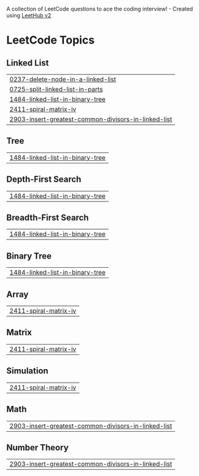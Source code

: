 A collection of LeetCode questions to ace the coding interview! - Created using [LeetHub v2](https://github.com/arunbhardwaj/LeetHub-2.0)
<!---LeetCode Topics Start-->
# LeetCode Topics
## Linked List
|  |
| ------- |
| [0237-delete-node-in-a-linked-list](https://github.com/shamithakiran01/LEETCODEDAILY/tree/master/0237-delete-node-in-a-linked-list) |
| [0725-split-linked-list-in-parts](https://github.com/shamithakiran01/LEETCODEDAILY/tree/master/0725-split-linked-list-in-parts) |
| [1484-linked-list-in-binary-tree](https://github.com/shamithakiran01/LEETCODEDAILY/tree/master/1484-linked-list-in-binary-tree) |
| [2411-spiral-matrix-iv](https://github.com/shamithakiran01/LEETCODEDAILY/tree/master/2411-spiral-matrix-iv) |
| [2903-insert-greatest-common-divisors-in-linked-list](https://github.com/shamithakiran01/LEETCODEDAILY/tree/master/2903-insert-greatest-common-divisors-in-linked-list) |
## Tree
|  |
| ------- |
| [1484-linked-list-in-binary-tree](https://github.com/shamithakiran01/LEETCODEDAILY/tree/master/1484-linked-list-in-binary-tree) |
## Depth-First Search
|  |
| ------- |
| [1484-linked-list-in-binary-tree](https://github.com/shamithakiran01/LEETCODEDAILY/tree/master/1484-linked-list-in-binary-tree) |
## Breadth-First Search
|  |
| ------- |
| [1484-linked-list-in-binary-tree](https://github.com/shamithakiran01/LEETCODEDAILY/tree/master/1484-linked-list-in-binary-tree) |
## Binary Tree
|  |
| ------- |
| [1484-linked-list-in-binary-tree](https://github.com/shamithakiran01/LEETCODEDAILY/tree/master/1484-linked-list-in-binary-tree) |
## Array
|  |
| ------- |
| [2411-spiral-matrix-iv](https://github.com/shamithakiran01/LEETCODEDAILY/tree/master/2411-spiral-matrix-iv) |
## Matrix
|  |
| ------- |
| [2411-spiral-matrix-iv](https://github.com/shamithakiran01/LEETCODEDAILY/tree/master/2411-spiral-matrix-iv) |
## Simulation
|  |
| ------- |
| [2411-spiral-matrix-iv](https://github.com/shamithakiran01/LEETCODEDAILY/tree/master/2411-spiral-matrix-iv) |
## Math
|  |
| ------- |
| [2903-insert-greatest-common-divisors-in-linked-list](https://github.com/shamithakiran01/LEETCODEDAILY/tree/master/2903-insert-greatest-common-divisors-in-linked-list) |
## Number Theory
|  |
| ------- |
| [2903-insert-greatest-common-divisors-in-linked-list](https://github.com/shamithakiran01/LEETCODEDAILY/tree/master/2903-insert-greatest-common-divisors-in-linked-list) |
<!---LeetCode Topics End-->
